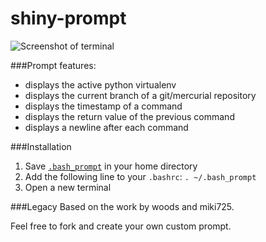 shiny-prompt
============

![Screenshot of terminal](https://raw.githubusercontent.com/codenameyau/shiny-prompt/screenshot/screenshot/shiny-prompt.png)

###Prompt features:
* displays the active python virtualenv
* displays the current branch of a git/mercurial repository
* displays the timestamp of a command
* displays the return value of the previous command
* displays a newline after each command

###Installation

1. Save [`.bash_prompt`](https://github.com/codenameyau/shiny-prompt/blob/master/src/.bash_prompt) in your home directory
2. Add the following line to your `.bashrc`:
   `. ~/.bash_prompt`
3. Open a new terminal

###Legacy
Based on the work by woods and miki725.

Feel free to fork and create your own custom prompt.

